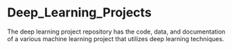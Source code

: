 # Deep_Learning_Projects
The deep learning project repository has  the code, data, and documentation of a various machine learning project that utilizes deep learning techniques.
